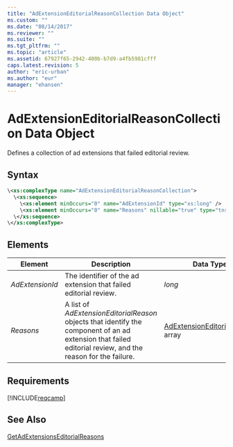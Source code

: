 ```yaml
---
title: "AdExtensionEditorialReasonCollection Data Object"
ms.custom: ""
ms.date: "08/14/2017"
ms.reviewer: ""
ms.suite: ""
ms.tgt_pltfrm: ""
ms.topic: "article"
ms.assetid: 67927f65-2942-400b-b7d9-a4fb5981cfff
caps.latest.revision: 5
author: "eric-urban"
ms.author: "eur"
manager: "ehansen"
---
```

# AdExtensionEditorialReasonCollection Data Object
Defines a collection of ad extensions that failed editorial review.

## Syntax

```xml
\<xs:complexType name="AdExtensionEditorialReasonCollection">
  \<xs:sequence>
    \<xs:element minOccurs="0" name="AdExtensionId" type="xs:long" />
    \<xs:element minOccurs="0" name="Reasons" nillable="true" type="tns:ArrayOfAdExtensionEditorialReason" />
  \</xs:sequence>
\</xs:complexType>
```

## <a name="Elements"></a>Elements

|Element|Description|Data Type|
|-----------|---------------|-------------|
|*AdExtensionId*|The identifier of the ad extension that failed editorial review.|*long*|
|*Reasons*|A list of *AdExtensionEditorialReason* objects that identify the component of an ad extension that failed editorial review, and the reason for the failure.|[AdExtensionEditorialReason](../campaign-api/adextensioneditorialreason-data-object.md) array|

## Requirements
[!INCLUDE[reqcamp](../campaign-api/includes/reqcamp.md)]
## See Also
[GetAdExtensionsEditorialReasons](../campaign-api/getadextensionseditorialreasons-service-operation.md)

